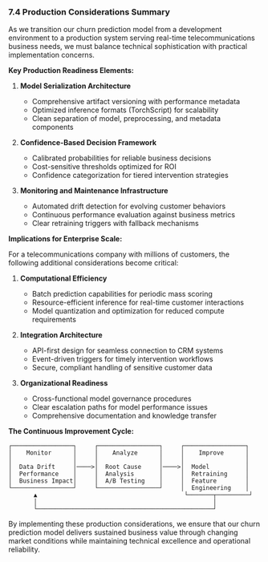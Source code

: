 ### **7.4 Production Considerations Summary**

As we transition our churn prediction model from a development environment to a production system serving real-time telecommunications business needs, we must balance technical sophistication with practical implementation concerns.

**Key Production Readiness Elements:**

1. **Model Serialization Architecture**
   * Comprehensive artifact versioning with performance metadata
   * Optimized inference formats (TorchScript) for scalability
   * Clean separation of model, preprocessing, and metadata components

2. **Confidence-Based Decision Framework**
   * Calibrated probabilities for reliable business decisions
   * Cost-sensitive thresholds optimized for ROI
   * Confidence categorization for tiered intervention strategies

3. **Monitoring and Maintenance Infrastructure**
   * Automated drift detection for evolving customer behaviors
   * Continuous performance evaluation against business metrics
   * Clear retraining triggers with fallback mechanisms

**Implications for Enterprise Scale:**

For a telecommunications company with millions of customers, the following additional considerations become critical:

1. **Computational Efficiency**
   * Batch prediction capabilities for periodic mass scoring
   * Resource-efficient inference for real-time customer interactions
   * Model quantization and optimization for reduced compute requirements

2. **Integration Architecture**
   * API-first design for seamless connection to CRM systems
   * Event-driven triggers for timely intervention workflows
   * Secure, compliant handling of sensitive customer data

3. **Organizational Readiness**
   * Cross-functional model governance procedures
   * Clear escalation paths for model performance issues
   * Comprehensive documentation and knowledge transfer

**The Continuous Improvement Cycle:**

```
┌─────────────────┐     ┌─────────────────┐     ┌─────────────────┐
│    Monitor      │     │    Analyze      │     │    Improve      │
│                 │     │                 │     │                 │
│  Data Drift     │────>│  Root Cause     │────>│  Model          │
│  Performance    │     │  Analysis       │     │  Retraining     │
│  Business Impact│     │  A/B Testing    │     │  Feature        │
└─────────────────┘     └─────────────────┘     │  Engineering    │
       ▲                                         └───────┬─────────┘
       │                                                 │
       └─────────────────────────────────────────────────┘
```

By implementing these production considerations, we ensure that our churn prediction model delivers sustained business value through changing market conditions while maintaining technical excellence and operational reliability.